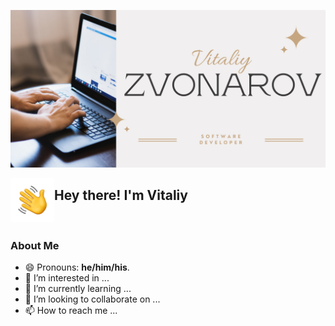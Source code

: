 ![Tal Banner](https://raw.githubusercontent.com/tal-zvon/tal-zvon/main/assets/Vitaliy_Zvonarov.png)

<img alt="Hand_Wave" src="https://raw.githubusercontent.com/tal-zvon/tal-zvon/main/assets/Hand_Wave.gif" width='70' align="left"/><h2>Hey there! I'm Vitaliy</h2>

<br>

### About Me

- 😄 Pronouns: __he/him/his__.
- 👀 I’m interested in ...
- 🌱 I’m currently learning ...
- 💞️ I’m looking to collaborate on ...
- 📫 How to reach me ...
